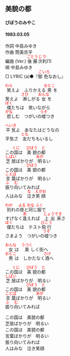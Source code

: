 <style type="text/css">
	ruby{
	    ruby-position: over;
	}
	ruby > rt{font-size: 12px;color:red;}
	p{font:16px;font-size: '楷体'}
</style>
## 美貌の都
#### びぼうのみやこ
#### 1983.03.05

作詞      中島みゆき  
作曲      筒美京平  
編曲 (Ver.)  <ruby><rb>後藤</rb><rp>(</rp><rt>ごとう</rt><rp>)</rp></ruby><ruby><rb>次利</rb><rp>(</rp><rt>じり</rt><rp>)</rp></ruby>(1)  
唄      中島みゆき  
□ LYRIC (a)●『<ruby><rb>御</rb><rp>(</rp><rt>ご</rt><rp>)</rp></ruby><ruby><rb>色</rb><rp>(</rp><rt>いろ</rt><rp>)</rp></ruby>なおし』　　

 
<ruby><rb>笑</rb><rp>(</rp><rt>わら</rt><rp>)</rp></ruby>えよ　ふりかえる<ruby><rb>男</rb><rp>(</rp><rt>おとこ</rt><rp>)</rp></ruby>を     
笑えよ　<ruby><rb>淋</rb><rp>(</rp><rt>さび</rt><rp>)</rp></ruby>しがる<ruby><rb>女</rb><rp>(</rp><rt>おんな</rt><rp>)</rp></ruby>を     
<ruby><rb>僕</rb><rp>(</rp><rt>ぼく</rt><rp>)</rp></ruby>たちは　笑いながら     
<ruby><rb>悲</rb><rp>(</rp><rt>かな</rt><rp>)</rp></ruby>しむ　つがいの<ruby><rb>嘘</rb><rp>(</rp><rt>うそ</rt><rp>)</rp></ruby>つき     
     
<ruby><rb>平気</rb><rp>(</rp><rt>へいき</rt><rp>)</rp></ruby>よ　あなたはどうなの     
平気さ　<ruby><rb>友</rb><rp>(</rp><rt>とも</rt><rp>)</rp></ruby>だちもいるし     
     
この<ruby><rb>国</rb><rp>(</rp><rt>くに</rt><rp>)</rp></ruby>は　<ruby><rb>美貌</rb><rp>(</rp><rt>びぼう</rt><rp>)</rp></ruby>の<ruby><rb>都</rb><rp>(</rp><rt>と</rt><rp>)</rp></ruby>     
<ruby><rb>芝居</rb><rp>(</rp><rt>しばい</rt><rp>)</rp></ruby>ばかりが　<ruby><rb>明</rb><rp>(</rp><rt>あか</rt><rp>)</rp></ruby>るい     
この国は　<ruby><rb>美貌</rb><rp>(</rp><rt>びぼう</rt><rp>)</rp></ruby>の都     
<ruby><rb>言葉</rb><rp>(</rp><rt>ことば</rt><rp>)</rp></ruby>ばかりが　明るい     
<ruby><rb>振</rb><rp>(</rp><rt>ふ</rt><rp>)</rp></ruby>り<ruby><rb>向</rb><rp>(</rp><rt>む</rt><rp>)</rp></ruby>いてみれば     
人はみな　<ruby><rb>泣</rb><rp>(</rp><rt>な</rt><rp>)</rp></ruby>き<ruby><rb>笑顔</rb><rp>(</rp><rt>えがお</rt><rp>)</rp></ruby>     
     
<ruby><rb>別</rb><rp>(</rp><rt>わか</rt><rp>)</rp></ruby>れの<ruby><rb>夜</rb><rp>(</rp><rt>よる</rt><rp>)</rp></ruby>と<ruby><rb>同</rb><rp>(</rp><rt>おな</rt><rp>)</rp></ruby>じ<ruby><rb>服</rb><rp>(</rp><rt>ふく</rt><rp>)</rp></ruby>で     
すげなく<ruby><rb>逢</rb><rp>(</rp><rt>あ</rt><rp>)</rp></ruby>えれば　<ruby><rb>上出来</rb><rp>(</rp><rt>じょうでき</rt><rp>)</rp></ruby>さ     
<ruby><rb>僕</rb><rp>(</rp><rt>ぼく</rt><rp>)</rp></ruby>たちは　テスト<ruby><rb>飛行</rb><rp>(</rp><rt>ひこう</rt><rp>)</rp></ruby>     
さまよう　つがいの<ruby><rb>嘘</rb><rp>(</rp><rt>うそ</rt><rp>)</rp></ruby>つき     
     
<ruby><rb>女</rb><rp>(</rp><rt>おんな</rt><rp>)</rp></ruby>は　<ruby><rb>美</rb><rp>(</rp><rt>うつく</rt><rp>)</rp></ruby>しく街へ     
<ruby><rb>男</rb><rp>(</rp><rt>おとこ</rt><rp>)</rp></ruby>は　しかたなく<ruby><rb>酒</rb><rp>(</rp><rt>さけ</rt><rp>)</rp></ruby>へ     
     
この<ruby><rb>国</rb><rp>(</rp><rt>くに</rt><rp>)</rp></ruby>は　<ruby><rb>美貌</rb><rp>(</rp><rt>びぼう</rt><rp>)</rp></ruby>の<ruby><rb>都</rb><rp>(</rp><rt>と</rt><rp>)</rp></ruby>     
<ruby><rb>芝居</rb><rp>(</rp><rt>しばい</rt><rp>)</rp></ruby>ばかりが　明るい     
この国は　<ruby><rb>美貌</rb><rp>(</rp><rt>びぼう</rt><rp>)</rp></ruby>の<ruby><rb>都</rb><rp>(</rp><rt>と</rt><rp>)</rp></ruby>     
<ruby><rb>言葉</rb><rp>(</rp><rt>ことば</rt><rp>)</rp></ruby>ばかりが　<ruby><rb>明</rb><rp>(</rp><rt>あか</rt><rp>)</rp></ruby>るい     
<ruby><rb>振</rb><rp>(</rp><rt>ふ</rt><rp>)</rp></ruby>り<ruby><rb>向</rb><rp>(</rp><rt>む</rt><rp>)</rp></ruby>いてみれば     
     
この国は　美貌の都     
芝居ばかりが　明るい     
この国は　美貌の都     
言葉ばかりが　明るい     
振り向いてみれば     
人はみな　泣き笑顔     